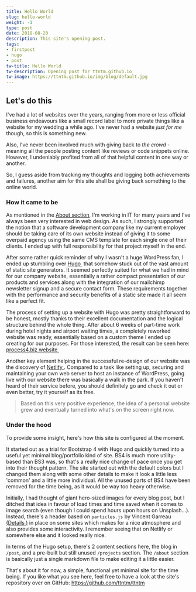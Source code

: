 ```yaml
---
title: Hello World
slug: hello-world
weight: -1
type: post
date: 2018-08-20
description: This site's opening post.
tags: 
- firstpost
- hugo
- post
tw-title: Hello World 
tw-description: Opening post for ttntm.github.io
tw-image: https://ttntm.github.io/img/blog/default.jpg
---
```


## Let's do this

I've had a lot of websites over the years, ranging from more or less official business endeavours like a small record label to more private things like a website for my wedding a while ago. I've never had a website _just for me_ though, so this is something new.

Also, I've never been involved much with giving back to _the crowd_ - meaning all the people posting content like reviews or code snippets online. However, I undeniably profited from all of that helpful content in one way or another. 

So, I guess aside from tracking my thoughts and logging both achievements and failures, another aim for this site shall be giving back something to the online world.

### How it came to be

As mentioned in the [About section](/about), I'm working in IT for many years and I've always been very interested in web design. As such, I strongly supported the notion that a software development company like my current employer should be taking care of its own website instead of giving it to some overpaid agency using the same CMS template for each single one of their clients. I ended up with full responsibility for that project myself in the end.

After some rather quick reminder of why I wasn't a huge WordPress fan, I ended up stumbling over <a href="https://gohugo.io" rel="noopener" target="_blank">Hugo&nbsp;<i class="fas fa-external-link-alt fa-xs"></i></a> that somehow stuck out of the vast amount of static site generators. It seemed perfectly suited for what we had in mind for our company website, essentially a rather compact presentation of our products and services along with the integration of our mailchimp newsletter signup and a secure contact form. These requirements together with the performance and security benefits of a static site made it all seem like a perfect fit.

The process of setting up a website with Hugo was pretty straightforward to be honest, mostly thanks to their excellent documentation and the logical structure behind the whole thing. After about 6 weeks of part-time work during hotel nights and airport waiting times, a completely reworked website was ready, essentially based on a custom theme I ended up creating for our purposes. For those interested, the result can be seen here: <a href="https://process4.biz" rel="noopener" target="_blank">process4.biz website&nbsp;<i class="fas fa-external-link-alt fa-xs"></i></a>

Another key element helping in the successful re-design of our website was the discovery of <a href="https://netlify.com" rel="noopener" target="_blank">Netlify&nbsp;<i class="fas fa-external-link-alt fa-xs"></i></a>. Compared to a task like setting up, securing and maintaining your own web server to host an instance of WordPress, going live with our website there was basically a walk in the park. If you haven't heard of their service before, you should definitely go and check it out or even better, try it yourself as its free.

> Based on this very positive experience, the idea of a personal website grew and eventually turned into what's on the screen right now.

### Under the hood

To provide some insight, here's how this site is configured at the moment.

It started out as a trial for Bootstrap 4 with Hugo and quickly turned into a useful yet minimal blog/portfolio kind of site. BS4 is much more utility-based than BS3 was, so that's a really nice change of pace once you get into their thought pattern. The site started out with the default colors but I changed them along with some other details to make it look a little less 'common' and a little more individual. All the unused parts of BS4 have been removed for the time being, as it would be way too heavy otherwise.

Initially, I had thought of giant hero-sized images for every blog post, but I ditched that idea in favour of load times and time saved when it comes to image search (even though I could spend hours upon hours on Unsplash...). Instead, there's a header based on `particles.js` by Vincent Garreau <a href="https://github.com/VincentGarreau/particles.js" rel="noopener" target="_blank">(Details&nbsp;<i class="fas fa-external-link-alt fa-xs"></i>)</a> in place on some sites which makes for a nice atmosphere and also provides some interactivity. I remember seeing that on Netlify or somewhere else and it looked really nice.

In terms of the Hugo setup, there's 2 content sections here, the blog in `/post`, and a pre-built but still unused `/projects` section. The `/about` section is basically just a single markdown file to make editing it a little easier.

That's about it for now, a simple, functional yet minimal site for the time being. If you like what you see here, feel free to have a look at the site's repository over on GitHub: https://github.com/ttntm/ttntm